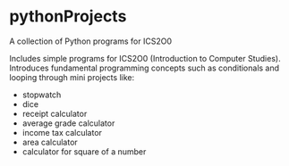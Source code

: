 # pythonProjects
A collection of Python programs for ICS2O0

Includes simple programs for ICS2O0 (Introduction to Computer Studies). 
Introduces fundamental programming concepts such as conditionals and looping 
through mini projects like:
- stopwatch
- dice
- receipt calculator
- average grade calculator
- income tax calculator
- area calculator
- calculator for square of a number
